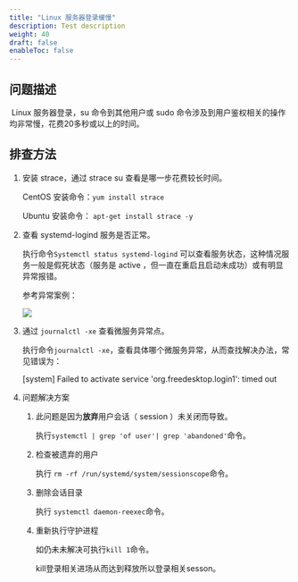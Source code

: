 ```yaml
---
title: "Linux 服务器登录缓慢"
description: Test description
weight: 40
draft: false
enableToc: false
---
```


## 问题描述 

​     Linux 服务器登录，su 命令到其他用户或 sudo 命令涉及到用户鉴权相关的操作均非常慢，花费20多秒或以上的时间。

## 排查方法

1. 安装 strace，通过 strace su 查看是哪一步花费较长时间。

   CentOS 安装命令：```yum install strace```

   Ubuntu 安装命令： ```apt-get install strace -y```

2. 查看 systemd-logind 服务是否正常。

   执行命令```Systemctl status systemd-logind``` 可以查看服务状态，这种情况服务一般是假死状态（服务是 active ，但一直在重启且启动未成功）或有明显异常报错。

   参考异常案例：

   ![](../../../_images/logintimeout1.png)

3. 通过 ```journalctl -xe``` 查看微服务异常点。

   执行命令```journalctl -xe```，查看具体哪个微服务异常，从而查找解决办法，常见错误为：

   [system] Failed to activate service 'org.freedesktop.login1': timed out

4. 问题解决方案

   1. 此问题是因为**放弃**用户会话（ session ）未关闭而导致。

      执行`systemctl | grep 'of user'| grep 'abandoned'`命令。

   2. 检查被遗弃的用户

      执行 `rm -rf /run/systemd/system/sessionscope`命令。

   3. 删除会话目录

      执行 `systemctl daemon-reexec`命令。

   4. 重新执行守护进程

      如仍未未解决可执行`kill 1`命令。

      kill登录相关进场从而达到释放所以登录相关sesson。

